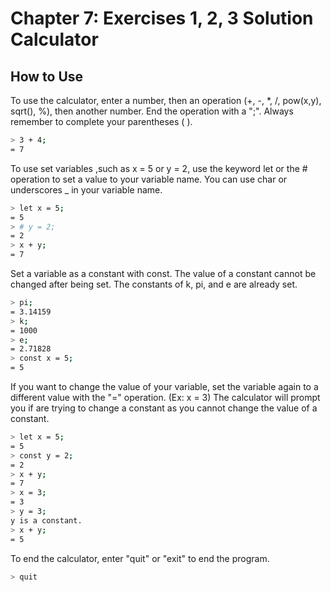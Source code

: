 # Chapter 7: Exercises 1, 2, 3 Solution Calculator

## How to Use
To use the calculator, enter a number, then an operation (+, -, *, /, pow(x,y), sqrt(), %), then another number. 
End the operation with a ";". Always remember to complete your parentheses ( ). 

```bash
> 3 + 4;
= 7
```
To use set variables ,such as x = 5 or y = 2, use the keyword let or the # operation to set a value to your variable name. 
You can use char or underscores _ in your variable name.

```bash
> let x = 5;
= 5
> # y = 2;
= 2
> x + y;
= 7
```

Set a variable as a constant with const. The value of a constant cannot be changed after being set. The constants of k, pi, and e are already set.

```bash
> pi;
= 3.14159
> k;
= 1000
> e;
= 2.71828
> const x = 5;
= 5
```

If you want to change the value of your variable, set the variable again to a different value with the "=" operation. (Ex: x = 3)
The calculator will prompt you if are trying to change a constant as you cannot change the value of a constant. 

```bash
> let x = 5;
= 5
> const y = 2;
= 2
> x + y;
= 7
> x = 3;
= 3
> y = 3;
y is a constant. 
> x + y;
= 5
```

To end the calculator, enter "quit" or "exit" to end the program.
```bash
> quit
```
